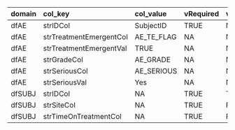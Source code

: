 <table>
 <thead>
  <tr>
   <th style="text-align:left;"> domain </th>
   <th style="text-align:left;"> col_key </th>
   <th style="text-align:left;"> col_value </th>
   <th style="text-align:left;"> vRequired </th>
   <th style="text-align:left;"> vUniqueCols </th>
  </tr>
 </thead>
<tbody>
  <tr>
   <td style="text-align:left;"> dfAE </td>
   <td style="text-align:left;"> strIDCol </td>
   <td style="text-align:left;"> SubjectID </td>
   <td style="text-align:left;"> TRUE </td>
   <td style="text-align:left;"> NA </td>
  </tr>
  <tr>
   <td style="text-align:left;"> dfAE </td>
   <td style="text-align:left;"> strTreatmentEmergentCol </td>
   <td style="text-align:left;"> AE_TE_FLAG </td>
   <td style="text-align:left;"> NA </td>
   <td style="text-align:left;"> NA </td>
  </tr>
  <tr>
   <td style="text-align:left;"> dfAE </td>
   <td style="text-align:left;"> strTreatmentEmergentVal </td>
   <td style="text-align:left;"> TRUE </td>
   <td style="text-align:left;"> NA </td>
   <td style="text-align:left;"> NA </td>
  </tr>
  <tr>
   <td style="text-align:left;"> dfAE </td>
   <td style="text-align:left;"> strGradeCol </td>
   <td style="text-align:left;"> AE_GRADE </td>
   <td style="text-align:left;"> NA </td>
   <td style="text-align:left;"> NA </td>
  </tr>
  <tr>
   <td style="text-align:left;"> dfAE </td>
   <td style="text-align:left;"> strSeriousCol </td>
   <td style="text-align:left;"> AE_SERIOUS </td>
   <td style="text-align:left;"> NA </td>
   <td style="text-align:left;"> NA </td>
  </tr>
  <tr>
   <td style="text-align:left;"> dfAE </td>
   <td style="text-align:left;"> strSeriousVal </td>
   <td style="text-align:left;"> Yes </td>
   <td style="text-align:left;"> NA </td>
   <td style="text-align:left;"> NA </td>
  </tr>
  <tr>
   <td style="text-align:left;"> dfSUBJ </td>
   <td style="text-align:left;"> strIDCol </td>
   <td style="text-align:left;"> NA </td>
   <td style="text-align:left;"> TRUE </td>
   <td style="text-align:left;"> TRUE </td>
  </tr>
  <tr>
   <td style="text-align:left;"> dfSUBJ </td>
   <td style="text-align:left;"> strSiteCol </td>
   <td style="text-align:left;"> NA </td>
   <td style="text-align:left;"> TRUE </td>
   <td style="text-align:left;"> FALSE </td>
  </tr>
  <tr>
   <td style="text-align:left;"> dfSUBJ </td>
   <td style="text-align:left;"> strTimeOnTreatmentCol </td>
   <td style="text-align:left;"> NA </td>
   <td style="text-align:left;"> TRUE </td>
   <td style="text-align:left;"> FALSE </td>
  </tr>
</tbody>
</table>
